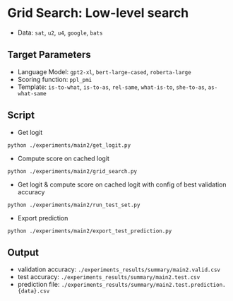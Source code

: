 # Grid Search: Low-level search
- Data: `sat`, `u2`, `u4`, `google`, `bats`

## Target Parameters
- Language Model: `gpt2-xl`, `bert-large-cased`, `roberta-large`
- Scoring function: `ppl_pmi`
- Template: `is-to-what`, `is-to-as`, `rel-same`, `what-is-to`, `she-to-as`, `as-what-same`

## Script
- Get logit
```shell script
python ./experiments/main2/get_logit.py
```

- Compute score on cached logit
```shell script
python ./experiments/main2/grid_search.py
```

- Get logit & compute score on cached logit with config of best validation accuracy
```shell script
python ./experiments/main2/run_test_set.py
```

- Export prediction
```shell script
python ./experiments/main2/export_test_prediction.py
```

## Output
- validation accuracy: `./experiments_results/summary/main2.valid.csv`
- test accuracy: `./experiments_results/summary/main2.test.csv`
- prediction file: `./experiments_results/summary/main2.test.prediction.{data}.csv`